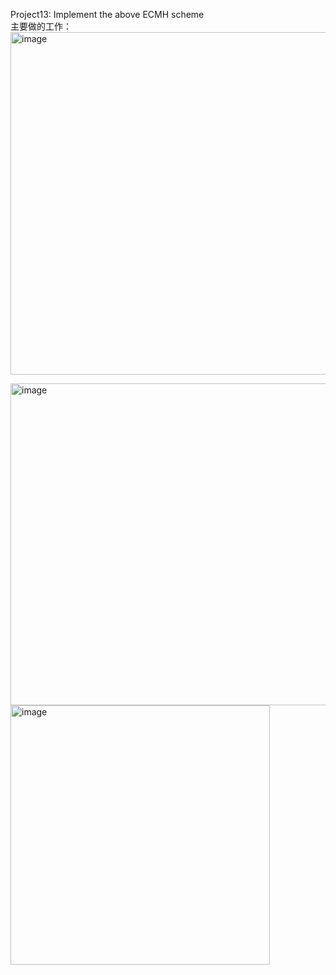 Project13: Implement the above ECMH scheme  
主要做的工作：  
<img width="548" alt="image" src="https://github.com/Dianyudengdeng/homework-group-113/assets/93588357/2d0958c4-faea-49ff-bfd0-a7f255ca4b74">  

<img width="515" alt="image" src="https://github.com/Dianyudengdeng/homework-group-113/assets/93588357/a85fb66b-7aad-4405-a365-3e88fa096843">  

<img width="415" alt="image" src="https://github.com/Dianyudengdeng/homework-group-113/assets/93588357/d9157a71-9f8a-4c27-85ef-7f49d0051bbb">  
 

